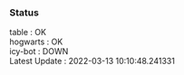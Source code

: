 ### Status


table : OK  
hogwarts : OK  
icy-bot : DOWN  
Latest Update : 2022-03-13 10:10:48.241331

